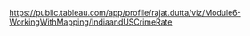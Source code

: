 https://public.tableau.com/app/profile/rajat.dutta/viz/Module6-WorkingWithMapping/IndiaandUSCrimeRate

